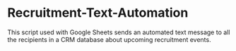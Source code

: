 # Recruitment-Text-Automation
This script used with Google Sheets sends an automated text message to all the recipients in a CRM database about upcoming recruitment events.
